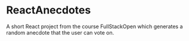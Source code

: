 # ReactAnecdotes
A short React project from the course FullStackOpen which generates a random anecdote that the user can vote on.
